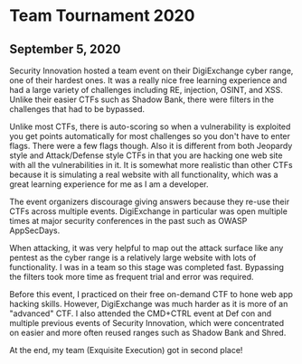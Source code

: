  # Team Tournament 2020
 ## September 5, 2020
 
 Security Innovation hosted a team event on their DigiExchange cyber range, one of their hardest ones. 
 It was a really nice free learning experience and had a large variety of challenges including RE,
 injection, OSINT, and XSS. Unlike their easier CTFs such as Shadow Bank, there were filters in the challenges that had to be bypassed.
 
 Unlike most CTFs, there is auto-scoring so when a vulnerability is exploited you get points automatically for most challenges 
 so you don't have to enter flags. There were a few flags though. Also it is different from both Jeopardy style and Attack/Defense 
 style CTFs in that you are hacking one web site with all the vulnerabilities in it. It is somewhat more realistic than other CTFs because it is
 simulating a real website with all functionality, which was a great learning experience for me as I am a developer.
 
 The event organizers discourage giving answers because they re-use their CTFs across multiple events. DigiExchange 
 in particular was open multiple times at major security conferences in the past such as OWASP AppSecDays.
 
 When attacking, it was very helpful to map out the attack surface like any pentest as the cyber range is a relatively 
 large website with lots of functionality.
 I was in a team so this stage was completed fast. Bypassing the filters took more time as frequent trial and error was required.
 
 Before this event, I practiced on their free on-demand CTF to hone 
 web app hacking skills. However, DigiExchange was much harder as it is more of an "advanced" CTF. 
 I also attended the CMD+CTRL event at Def con and multiple 
 previous events of Security Innovation, which were concentrated on easier and more often reused ranges such as Shadow Bank and Shred.
 
 At the end, my team (Exquisite Execution) got in second place!
 
 
